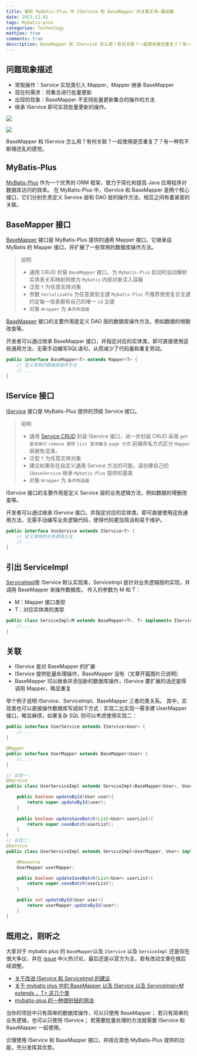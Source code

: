 ```yaml
---
title: 解析 MyBatis-Plus 中 IService 和 BaseMapper 的关联关系—基础篇
date: 2023.12.01
tags: Mybatis-plus
categories: Technology  
mathjax: true
comments: true
description: BaseMapper 和 IService 怎么用？有何关联？一起使用是否重复了？有一种剪不断理还乱的感觉。
---
```


## 问题现象描述
- 常规操作：Service 实现类引入 Mapper，Mapper 继承 BaseMapper
- 现在的需求：将集合进行批量更新
- 出现的现象：BaseMapper 不支持批量更新集合的操作的方法
- 继承 IService 即可实现批量更新的操作。

![](https://wyiyi.github.io/amber/contents/2023/BaseMapper.png)

![](https://wyiyi.github.io/amber/contents/2023/IService.png)

BaseMapper 和 IService 怎么用？有何关联？一起使用是否重复了？有一种剪不断理还乱的感觉。

## MyBatis-Plus
[MyBatis-Plus](https://mybatis.plus/guide/) 作为一个优秀的 ORM 框架，致力于简化和提高 Java 应用程序对数据库访问的效率。
在 MyBatis-Plus 中，IService 和 BaseMapper 是两个核心接口，它们分别负责定义 Service 层和 DAO 层的操作方法，相互之间有着紧密的关联。

## BaseMapper 接口
[BaseMapper](https://baomidou.com/pages/49cc81/#mapper-crud-%E6%8E%A5%E5%8F%A3) 接口是 MyBatis-Plus 提供的通用 Mapper 接口，它继承自 MyBatis 的 Mapper 接口，并扩展了一些常用的数据库操作方法。

> 说明:
>
> - 通用 CRUD 封装 `BaseMapper` 接口，为 `Mybatis-Plus` 启动时自动解析实体表关系映射转换为 `Mybatis` 内部对象注入容器
> - 泛型 `T` 为任意实体对象
> - 参数 `Serializable` 为任意类型主键 `Mybatis-Plus` 不推荐使用复合主键约定每一张表都有自己的唯一 `id` 主键
> - 对象 `Wrapper` 为 `条件构造器`


[BaseMapper](https://github.com/baomidou/mybatis-plus/blob/3.0/mybatis-plus-core/src/main/java/com/baomidou/mybatisplus/core/mapper/BaseMapper.java) 接口的主要作用是定义 DAO 层的数据库操作方法，例如数据的增删改查等。

开发者可以通过继承 BaseMapper 接口，并指定对应的实体类，即可直接使用这些通用方法，无需手动编写SQL语句，从而减少了代码量和重复劳动。

```java
public interface BaseMapper<T> extends Mapper<T> {
    // 定义常用的数据库操作方法
    // ...
}
```

## IService 接口
[IService](https://github.com/baomidou/mybatis-plus/blob/3.0/mybatis-plus-extension/src/main/java/com/baomidou/mybatisplus/extension/service/IService.java) 接口是 MyBatis-Plus 提供的顶级 Service 接口。

> 说明:
>
> - 通用 [Service CRUD](https://baomidou.com/pages/49cc81/#service-crud-%E6%8E%A5%E5%8F%A3) 封装 IService 接口，进一步封装 CRUD 采用 `get 查询单行` `remove 删除` `list 查询集合` `page 分页` 前缀命名方式区分 `Mapper` 层避免混淆，
> - 泛型 `T` 为任意实体对象
> - 建议如果存在自定义通用 Service 方法的可能，请创建自己的 `IBaseService` 继承 `Mybatis-Plus` 提供的基类
> - 对象 `Wrapper` 为 `条件构造器`

IService 接口的主要作用是定义 Service 层的业务逻辑方法，例如数据的增删改查等。

开发者可以通过继承 IService 接口，并指定对应的实体类，即可直接使用这些通用方法，无需手动编写业务逻辑代码，使得代码更加简洁和易于维护。

```java
public interface XxxService extends IService<T> {
    // 定义常用的业务逻辑方法
    // ...
}
```

## 引出 ServiceImpl
[ServiceImpl](https://github.com/baomidou/mybatis-plus/blob/3.0/mybatis-plus-extension/src/main/java/com/baomidou/mybatisplus/extension/service/impl/ServiceImpl.java#L60C22-L60C22)是 IService 默认实现类，ServiceImpl 是针对业务逻辑层的实现，并调用 BaseMapper 来操作数据库。
传入的参数为 M 和 T：
- M：Mapper 接口类型
- T：对应实体类的类型

```java
public class ServiceImpl<M extends BaseMapper<T>, T> implements IService<T> {
    //...
}
```

## 关联
- IService 是对 BaseMapper 的扩展
- IService 提供批量处理操作，BaseMapper 没有（文章开篇图片已说明）
- BaseMapper 可以继承并添加新的数据库操作，IService 要扩展的话还是得调用 Mapper，略显重复

举个例子说明 IService、ServiceImpl、BaseMapper 三者的类关系。
其中，实现类也可以直接操作数据库写成如下方式：实现二比实现一需多建 UserMapper 接口，略显麻烦，如果复杂 SQL 则可以考虑使用实现二：

```java
public interface UserService extends IService<User> {
    //...
}

@Mapper
public interface UserMapper extends BaseMapper<User> {
    //...
}

// 实现一：
@Service
public class UserServiceImpl extends ServiceImpl<BaseMapper<User>, User> implements UserService {

    public boolean updateById(User user){
        return super.updateById(user);
    }
    
    public boolean updateSaveBatch(List<User> userList){
        return super.saveBatch(userList);
    }
}
// 实现二：
@Service
public class UserServiceImpl extends ServiceImpl<UserMapper, User> implements UserService {

    @Resource
    UserMapper userMapper;

    public boolean updateSaveBatch(List<User> userList){
        return super.saveBatch(userList);
    }
    
    public int updateById(User user){
        return userMapper.updateById(user);
    }
}
```

## 既用之，则听之
大家对于 mybatis plus 的 `BaseMapper`以及 `IService` 以及 `ServiceImpl` 还是存在很大争议，并在 [issue](https://github.com/baomidou/mybatis-plus/issues) 中火热讨论，最后还是以官方为主，若有改动文章在做后续调整。

- [关于改进 IService 和 ServiceImpl 的建议](https://github.com/baomidou/mybatis-plus/issues/5764)
- [关于 mybatis plus 中的 BaseMapper<T> 以及 IService<T> 以及 ServiceImpl<M extends <Basemapper>，T> 这几个类](https://github.com/baomidou/mybatis-plus/issues/59)
- [mybatis-plus 的一种很别扭的用法](https://github.com/baomidou/mybatis-plus/issues/926)

当你的项目中只有简单的数据库操作，可以只使用 BaseMapper；
若只有简单的业务逻辑，也可以只使用 IService；
若需要批量处理的方法就需要 IService 和 BaseMapper 一起使用。

合理使用 IService 和 BaseMapper 接口，并结合其他 MyBatis-Plus 提供的功能，充分发挥其优势。
